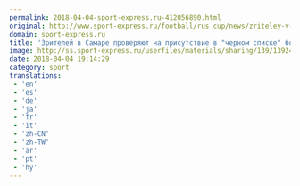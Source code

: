 ```yaml
---
permalink: 2018-04-04-sport-express.ru-412056890.html
original: http://www.sport-express.ru/football/rus_cup/news/zriteley-v-samare-proveryayut-na-prisutstvie-v-chernom-spiske-bolelschikov-1392435/
domain: sport-express.ru
title: 'Зрителей в Самаре проверяют на присутствие в "черном списке" болельщиков'
image: http://ss.sport-express.ru/userfiles/materials/sharing/139/1392435.jpg
date: 2018-04-04 19:14:29
category: sport
translations: 
 - 'en'
 - 'es'
 - 'de'
 - 'ja'
 - 'fr'
 - 'it'
 - 'zh-CN'
 - 'zh-TW'
 - 'ar'
 - 'pt'
 - 'hy'
---
```


